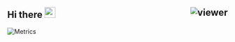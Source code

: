 ## Hi there <img src="https://media.giphy.com/media/hvRJCLFzcasrR4ia7z/giphy.gif" width="25px"> <img align="right" src="https://komarev.com/ghpvc/?username=wintendev&style=flat&color=0366d6" alt="viewer" />
![Metrics](https://metrics.lecoq.io/wintendev?template=classic&repositories.forks=true&languages=1&introduction=1&people=1&lines=1&languages.limit=8&languages.sections=most-used&languages.colors=github&languages.details=bytes-size&languages.threshold=0%25&languages.indepth=false&languages.categories=markup%2C%20programming&languages.recent.categories=markup%2C%20programming&languages.recent.load=300&languages.recent.days=14&introduction.title=true&people.limit=26&people.size=28&people.types=followers%2C%20following&people.identicons=false&people.shuffle=false&config.timezone=Asia%2FJakarta&config.twemoji=true&config.display=large)
